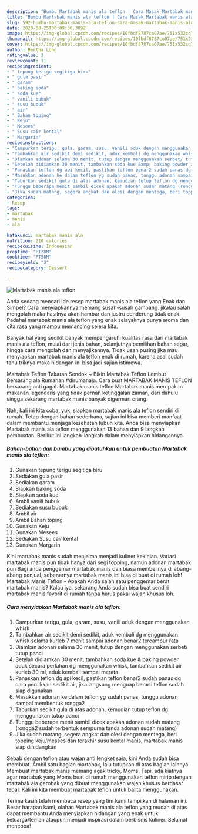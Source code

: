 ```yaml
---
description: "Bumbu Martabak manis ala teflon | Cara Masak Martabak manis ala teflon Yang Bikin Ngiler"
title: "Bumbu Martabak manis ala teflon | Cara Masak Martabak manis ala teflon Yang Bikin Ngiler"
slug: 592-bumbu-martabak-manis-ala-teflon-cara-masak-martabak-manis-ala-teflon-yang-bikin-ngiler
date: 2020-08-25T00:09:30.309Z
image: https://img-global.cpcdn.com/recipes/10fbdf8787ca07ae/751x532cq70/martabak-manis-ala-teflon-foto-resep-utama.jpg
thumbnail: https://img-global.cpcdn.com/recipes/10fbdf8787ca07ae/751x532cq70/martabak-manis-ala-teflon-foto-resep-utama.jpg
cover: https://img-global.cpcdn.com/recipes/10fbdf8787ca07ae/751x532cq70/martabak-manis-ala-teflon-foto-resep-utama.jpg
author: Bertha Long
ratingvalue: 3
reviewcount: 11
recipeingredient:
- " tepung terigu segitiga biru"
- " gula pasir"
- " garam"
- " baking soda"
- " soda kue"
- " vanili bubuk"
- " susu bubuk"
- " air"
- " Bahan toping"
- " Keju"
- " Mesees"
- " Susu cair kental"
- " Margarin"
recipeinstructions:
- "Campurkan terigu, gula, garam, susu, vanili aduk dengan menggunakan whisk"
- "Tambahkan air sedikit demi sedikit, aduk kembali dg menggunakan whisk selama kurleb 7 menit sampai adonan benar2 tercampur rata"
- "Diamkan adonan selama 30 menit, tutup dengan menggunakan serbet/ tutup panci"
- "Setelah didiamkan 30 menit, tambahkan soda kue &amp; baking powder aduk secara perlahan dg menggunakan whisk, tambahkan sedikit air kurleb 30 ml, aduk kembali sampai merata"
- "Panaskan teflon dg api kecil, pastikan teflon benar2 sudah panas dg cara percikkan sedikit air, jika langsung menguap berarti teflon sudah siap digunakan"
- "Masukkan adonan ke dalam teflon yg sudah panas, tunggu adonan sampai membentuk rongga2"
- "Taburkan sedikit gula di atas adonan, kemudian tutup teflon dg menggunakan tutup panci"
- "Tunggu beberapa menit sambil dicek apakah adonan sudah matang (rongga2 sudah terbentuk sempurna tanda adonan sudah matang)"
- "Jika sudah matang, segera angkat dan olesi dengan mentega, beri topping keju/messes dan terakhir susu kental manis, martabak manis siap dihidangkan"
categories:
- Resep
tags:
- martabak
- manis
- ala

katakunci: martabak manis ala 
nutrition: 210 calories
recipecuisine: Indonesian
preptime: "PT28M"
cooktime: "PT58M"
recipeyield: "3"
recipecategory: Dessert

---
```



![Martabak manis ala teflon](https://img-global.cpcdn.com/recipes/10fbdf8787ca07ae/751x532cq70/martabak-manis-ala-teflon-foto-resep-utama.jpg)

Anda sedang mencari ide resep martabak manis ala teflon yang Enak dan Simpel? Cara menyiapkannya memang susah-susah gampang. jikalau salah mengolah maka hasilnya akan hambar dan justru cenderung tidak enak. Padahal martabak manis ala teflon yang enak selayaknya punya aroma dan cita rasa yang mampu memancing selera kita.

Banyak hal yang sedikit banyak mempengaruhi kualitas rasa dari martabak manis ala teflon, mulai dari jenis bahan, selanjutnya pemilihan bahan segar, hingga cara mengolah dan menyajikannya. Tidak usah pusing jika mau menyiapkan martabak manis ala teflon enak di rumah, karena asal sudah tahu triknya maka hidangan ini bisa jadi sajian istimewa.

Martabak Teflon Takaran Sendok ~ Bikin Martabak Teflon Lembut Bersarang ala Rumahan #dirumahaja. Cara buat MARTABAK MANIS TEFLON bersarang anti gagal. Martabak manis teflon Martabak manis merupakan makanan legendaris yang tidak pernah ketinggalan zaman, dari dahulu singga sekarang martabak manis banyak digermari orang.


Nah, kali ini kita coba, yuk, siapkan martabak manis ala teflon sendiri di rumah. Tetap dengan bahan sederhana, sajian ini bisa memberi manfaat dalam membantu menjaga kesehatan tubuh kita. Anda bisa menyiapkan Martabak manis ala teflon menggunakan 13 bahan dan 9 langkah pembuatan. Berikut ini langkah-langkah dalam menyiapkan hidangannya.

<!--inarticleads1-->

##### Bahan-bahan dan bumbu yang dibutuhkan untuk pembuatan Martabak manis ala teflon:

1. Gunakan  tepung terigu segitiga biru
1. Sediakan  gula pasir
1. Sediakan  garam
1. Siapkan  baking soda
1. Siapkan  soda kue
1. Ambil  vanili bubuk
1. Sediakan  susu bubuk
1. Ambil  air
1. Ambil  Bahan toping
1. Gunakan  Keju
1. Gunakan  Mesees
1. Sediakan  Susu cair kental
1. Gunakan  Margarin


Kini martabak manis sudah menjelma menjadi kuliner kekinian. Variasi martabak manis pun tidak hanya dari segi topping, namun adonan martabak pun Bagi anda penggemar martabak manis dan biasa membelinya di abang-abang penjual, sebenarnya martabak manis ini bisa di buat di rumah loh! Martabak Manis Teflon - Apakah Anda salah satu penggemar berat martabak manis? Kalau iya, sekarang Anda sudah bisa buat sendiri martabak manis favorit di rumah tanpa harus pakai wajan khusus loh. 

<!--inarticleads2-->

##### Cara menyiapkan Martabak manis ala teflon:

1. Campurkan terigu, gula, garam, susu, vanili aduk dengan menggunakan whisk
1. Tambahkan air sedikit demi sedikit, aduk kembali dg menggunakan whisk selama kurleb 7 menit sampai adonan benar2 tercampur rata
1. Diamkan adonan selama 30 menit, tutup dengan menggunakan serbet/ tutup panci
1. Setelah didiamkan 30 menit, tambahkan soda kue &amp; baking powder aduk secara perlahan dg menggunakan whisk, tambahkan sedikit air kurleb 30 ml, aduk kembali sampai merata
1. Panaskan teflon dg api kecil, pastikan teflon benar2 sudah panas dg cara percikkan sedikit air, jika langsung menguap berarti teflon sudah siap digunakan
1. Masukkan adonan ke dalam teflon yg sudah panas, tunggu adonan sampai membentuk rongga2
1. Taburkan sedikit gula di atas adonan, kemudian tutup teflon dg menggunakan tutup panci
1. Tunggu beberapa menit sambil dicek apakah adonan sudah matang (rongga2 sudah terbentuk sempurna tanda adonan sudah matang)
1. Jika sudah matang, segera angkat dan olesi dengan mentega, beri topping keju/messes dan terakhir susu kental manis, martabak manis siap dihidangkan


Sebab dengan teflon atau wajan anti lengket saja, kini Anda sudah bisa membuat. Ambil satu bagian martabak, lalu tutupkan di atas bagian lainnya. Membuat martabak manis memang agak tricky, Moms. Tapi, ada kiatnya agar martabak yang Moms buat di rumah menggunakan teflon mirip dengan martabak ala gerobak yang dibuat menggunakan wajan khusus berdasar tebal. Kali ini kita membuat martabak teflon untuk balita menggunakan. 

Terima kasih telah membaca resep yang tim kami tampilkan di halaman ini. Besar harapan kami, olahan Martabak manis ala teflon yang mudah di atas dapat membantu Anda menyiapkan hidangan yang enak untuk keluarga/teman ataupun menjadi inspirasi dalam berbisnis kuliner. Selamat mencoba!
